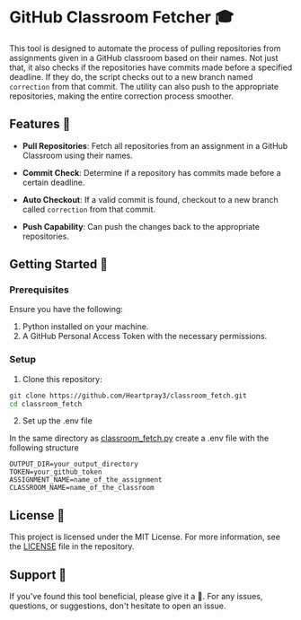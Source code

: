 # GitHub Classroom Fetcher 🎓

This tool is designed to automate the process of pulling repositories from assignments given in a GitHub classroom based on their names. Not just that, it also checks if the repositories have commits made before a specified deadline. If they do, the script checks out to a new branch named `correction` from that commit. The utility can also push to the appropriate repositories, making the entire correction process smoother.

## Features 🌟

- **Pull Repositories**: Fetch all repositories from an assignment in a GitHub Classroom using their names.
  
- **Commit Check**: Determine if a repository has commits made before a certain deadline.
  
- **Auto Checkout**: If a valid commit is found, checkout to a new branch called `correction` from that commit.
  
- **Push Capability**: Can push the changes back to the appropriate repositories.

## Getting Started 🚀

### Prerequisites

Ensure you have the following:

1. Python installed on your machine.
2. A GitHub Personal Access Token with the necessary permissions.

### Setup

1. Clone this repository:

```bash
git clone https://github.com/Heartpray3/classroom_fetch.git
cd classroom_fetch
```

2. Set up the .env file 

In the same directory as [classroom_fetch.py](classroom_fetch.py) create a .env file with the following structure
```
OUTPUT_DIR=your_output_directory
TOKEN=your_github_token
ASSIGNMENT_NAME=name_of_the_assignment
CLASSROOM_NAME=name_of_the_classroom
```

## License 📄

This project is licensed under the MIT License. For more information, see the [LICENSE](LICENSE) file in the repository.

## Support 🙌

If you've found this tool beneficial, please give it a 🌟. For any issues, questions, or suggestions, don't hesitate to open an issue.